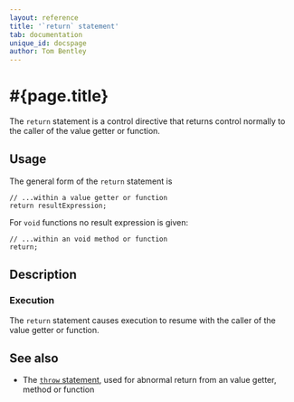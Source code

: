 ```yaml
---
layout: reference
title: '`return` statement'
tab: documentation
unique_id: docspage
author: Tom Bentley
---
```


# #{page.title}

The `return` statement is a control directive that returns control normally 
to the caller of the value getter or function.

## Usage 

The general form of the `return` statement is

<!-- check:none -->
<!-- try: -->
    // ...within a value getter or function
    return resultExpression;

For `void` functions no result expression is given:

<!-- check:none -->
<!-- try: -->
    // ...within an void method or function
    return;

## Description

### Execution

The `return` statement causes execution to resume with the caller of the
value getter or function.

## See also

* The [`throw` statement](../throw/), used for abnormal return from an 
  value getter, method or function

